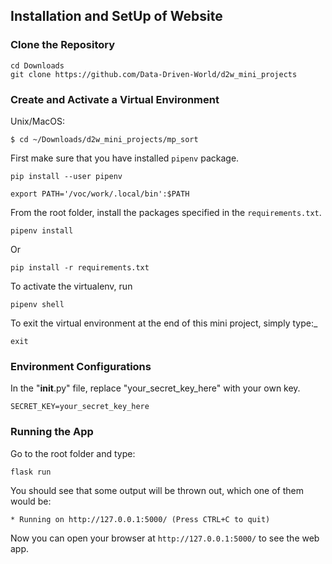 ## Installation and SetUp of Website

### Clone the Repository
```shell
cd Downloads
git clone https://github.com/Data-Driven-World/d2w_mini_projects
```

### Create and Activate a Virtual Environment
Unix/MacOS:
```shell
$ cd ~/Downloads/d2w_mini_projects/mp_sort
```

First make sure that you have installed `pipenv` package.

```shell
pip install --user pipenv
```

```shell
export PATH='/voc/work/.local/bin':$PATH
```

From the root folder, install the packages specified in the `requirements.txt`.
```shell
pipenv install
```
Or
```shell
pip install -r requirements.txt
```
To activate the virtualenv, run
```shell
pipenv shell
```

To exit the virtual environment at the end of this mini project, simply type:_
```shell
exit
```

### Environment Configurations
In the "__init__.py" file, replace "your_secret_key_here" with your own key.

```shell
SECRET_KEY=your_secret_key_here
```

### Running the App
Go to the root folder and type:
```shell
flask run
```

You should see that some output will be thrown out, which one of them would be:

```shell
* Running on http://127.0.0.1:5000/ (Press CTRL+C to quit)
```

Now you can open your browser at `http://127.0.0.1:5000/` to see the web app.


